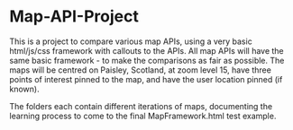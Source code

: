 # Map-API-Project

 This is a project to compare various map APIs, using a very basic html/js/css framework with callouts to the APIs.
 All map APIs will have the same basic framework - to make the comparisons as fair as possible.
 The maps will be centred on Paisley, Scotland, at zoom level 15, have three points of interest pinned to the map, and have the user location pinned (if known).

The folders each contain different iterations of maps, documenting the learning process to come to the final MapFramework.html test example.
